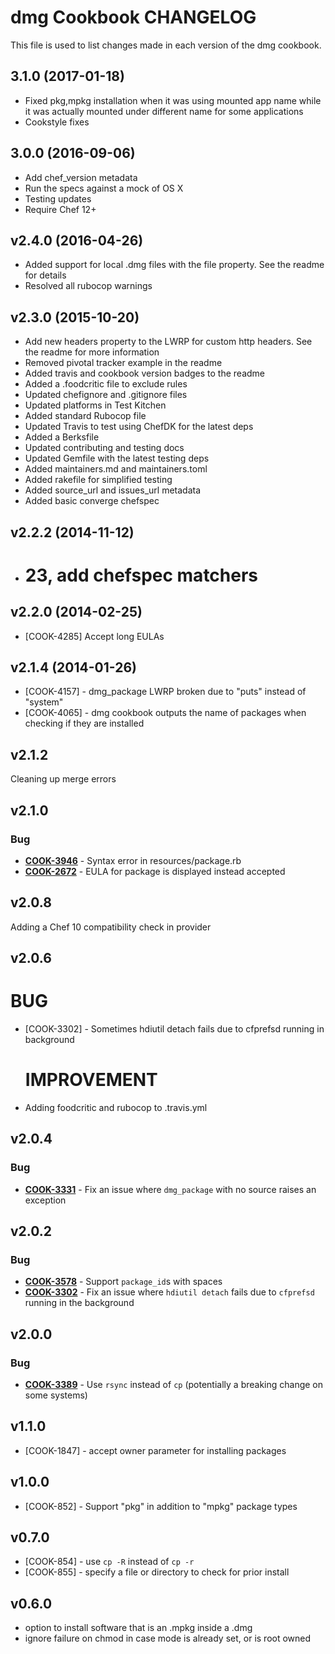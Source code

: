 # dmg Cookbook CHANGELOG

This file is used to list changes made in each version of the dmg cookbook.

## 3.1.0 (2017-01-18)

- Fixed pkg,mpkg installation when it was using mounted app name while it was actually mounted under different name for some applications
- Cookstyle fixes

## 3.0.0 (2016-09-06)

- Add chef_version metadata
- Run the specs against a mock of OS X
- Testing updates
- Require Chef 12+

## v2.4.0 (2016-04-26)

- Added support for local .dmg files with the file property. See the readme for details
- Resolved all rubocop warnings

## v2.3.0 (2015-10-20)

- Add new headers property to the LWRP for custom http headers. See the readme for more information
- Removed pivotal tracker example in the readme
- Added travis and cookbook version badges to the readme
- Added a .foodcritic file to exclude rules
- Updated chefignore and .gitignore files
- Updated platforms in Test Kitchen
- Added standard Rubocop file
- Updated Travis to test using ChefDK for the latest deps
- Added a Berksfile
- Updated contributing and testing docs
- Updated Gemfile with the latest testing deps
- Added maintainers.md and maintainers.toml
- Added rakefile for simplified testing
- Added source_url and issues_url metadata
- Added basic converge chefspec

## v2.2.2 (2014-11-12)

- # 23, add chefspec matchers

## v2.2.0 (2014-02-25)

- [COOK-4285] Accept long EULAs

## v2.1.4 (2014-01-26)

- [COOK-4157] - dmg_package LWRP broken due to "puts" instead of "system"
- [COOK-4065] - dmg cookbook outputs the name of packages when checking if they are installed

## v2.1.2

Cleaning up merge errors

## v2.1.0

### Bug

- **[COOK-3946](https://tickets.chef.io/browse/COOK-3946)** - Syntax error in resources/package.rb
- **[COOK-2672](https://tickets.chef.io/browse/COOK-2672)** - EULA for package is displayed instead accepted

## v2.0.8

Adding a Chef 10 compatibility check in provider

## v2.0.6

# BUG

- [COOK-3302] - Sometimes hdiutil detach fails due to cfprefsd running in background

  # IMPROVEMENT

- Adding foodcritic and rubocop to .travis.yml

## v2.0.4

### Bug

- **[COOK-3331](https://tickets.chef.io/browse/COOK-3331)** - Fix an issue where `dmg_package` with no source raises an exception

## v2.0.2

### Bug

- **[COOK-3578](https://tickets.chef.io/browse/COOK-3578)** - Support `package_id`s with spaces
- **[COOK-3302](https://tickets.chef.io/browse/COOK-3302)** - Fix an issue where `hdiutil detach` fails due to `cfprefsd` running in the background

## v2.0.0

### Bug

- **[COOK-3389](https://tickets.chef.io/browse/COOK-3389)** - Use `rsync` instead of `cp` (potentially a breaking change on some systems)

## v1.1.0

- [COOK-1847] - accept owner parameter for installing packages

## v1.0.0

- [COOK-852] - Support "pkg" in addition to "mpkg" package types

## v0.7.0

- [COOK-854] - use `cp -R` instead of `cp -r`
- [COOK-855] - specify a file or directory to check for prior install

## v0.6.0

- option to install software that is an .mpkg inside a .dmg
- ignore failure on chmod in case mode is already set, or is root owned
